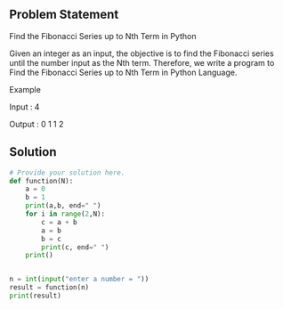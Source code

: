 ## Problem Statement 

Find the Fibonacci Series up to Nth Term in Python

Given an integer as an input, the objective is to find the Fibonacci series until the number input as the Nth term. Therefore, we write a program to Find the Fibonacci Series up to Nth Term in Python Language.

Example

Input : 4

Output : 0 1 1 2

## Solution

```python
# Provide your solution here.
def function(N):
    a = 0
    b = 1
    print(a,b, end=" ")
    for i in range(2,N):
        c = a + b
        a = b
        b = c
        print(c, end=" ")
    print()


n = int(input("enter a number = "))
result = function(n)
print(result)
